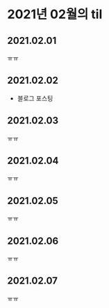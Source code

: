 # 2021년 02월의 til

## 2021.02.01

ㅠㅠ

## 2021.02.02

- 블로그 포스팅

## 2021.02.03

ㅠㅠ

## 2021.02.04

ㅠㅠ

## 2021.02.05

ㅠㅠ

## 2021.02.06

ㅠㅠ

## 2021.02.07

ㅠㅠ